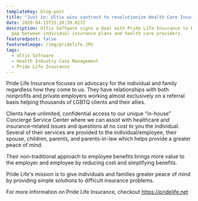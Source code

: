 ```yaml
---
templateKey: blog-post
title: "Just in: Ultix wins contract to revolutionize Health Care Insurance Software."
date: 2020-04-15T15:20:20.827Z
description: Ultix Software signs a deal with Pride Life Insurance to bridge the
  gap between individual insurance plans and health care providers.
featuredpost: false
featuredimage: /img/pridelife.JPG
tags:
  - Ultix Software
  - Health Industry Case Management
  - Pride Life Insurance
---
```

Pride Life Insurance focuses on advocacy for the individual and family regardless how they come to us.  They have relationships with both nonprofits and private employers working almost exclusively on a referral basis helping thousands of LGBTQ clients and their allies.

Clients have unlimited, confidential access to our unique “in-house” Concierge Service Center where we can assist with healthcare and insurance-related issues and questions at no cost to you the individual. Several of their services are provided to the individual/employee, their spouse, children, parents, and parents-in-law which helps provide a greater peace of mind.

Their non-traditional approach to employee benefits brings more value to the employer and employee by reducing cost and simplifying benefits.    

Pride Life's mission is to give individuals and families greater peace of mind by providing simple solutions to difficult insurance problems. 

For more information on Pride Life Insurance, checkout <a href="https://pridelife.net" target="_blank" markdown="1">https://pridelife.net</a>